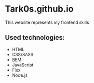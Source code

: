 # Tark0s.github.io

This website represents my frontend skills


## Used technologies:
  - HTML
  - CSS/SASS
  - BEM
  - JavaScript
  - Flex 
  - Node.js

